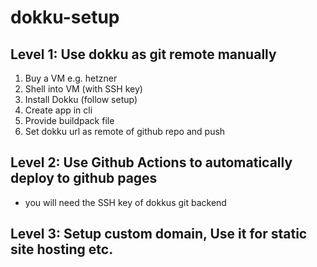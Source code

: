 # dokku-setup

## Level 1: Use dokku as git remote manually
1. Buy a VM e.g. hetzner
2. Shell into VM (with SSH key)
3. Install Dokku (follow setup)
4. Create app in cli
5. Provide buildpack file
6. Set dokku url as remote of github repo and push

   
## Level 2: Use Github Actions to automatically deploy to github pages
- you will need the SSH key of dokkus git backend

## Level 3: Setup custom domain, Use it for static site hosting etc.
